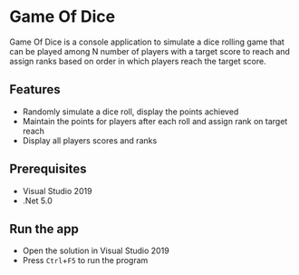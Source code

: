 # Game Of Dice
Game Of Dice is a console application to simulate a dice rolling game that can be played among N number of players with a target score to reach and assign ranks based on order in which players reach the target score.

## Features
* Randomly simulate a dice roll, display the points achieved
* Maintain the points for players after each roll and assign rank on target reach
* Display all players scores and ranks

## Prerequisites

- Visual Studio 2019
- .Net 5.0

## Run the app

- Open the solution in Visual Studio 2019
- Press ```Ctrl```+```F5``` to run the program
